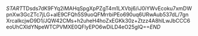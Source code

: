 $START$TDsds7dK9FYq2iMAHqSpgXpPZgT4m1LXVbj6/iJ0iYWvEcoku7xmDWpnXw3GcZTc7jLG+alE9CFQh5S9uoQFMrrbiPEo690uq6URwAub537dL/7gnXrcaIkcjwD9D1/JQW42CMs+h2uheH4hoZxEGKk30z+Ztzz4A8hlLwJbCCC6eoUhCXldYNpeWTCPVMXE0QFlyEPO6wDiLD4eO25glQ==$END$